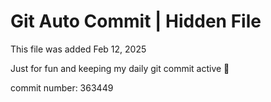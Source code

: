 # Git Auto Commit | Hidden File

This file was added Feb 12, 2025

Just for fun and keeping my daily git commit active 🤪

commit number: 363449
